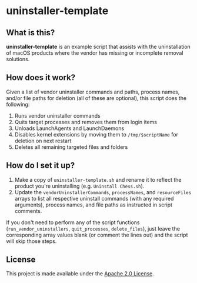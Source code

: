 # uninstaller-template

## What is this?

**uninstaller-template** is an example script that assists with the uninstallation of macOS products where the vendor has missing or incomplete removal solutions.

## How does it work?

Given a list of vendor uninstaller commands and paths, process names, and/or file paths for deletion (all of these are optional), this script does the following:

1. Runs vendor uninstaller commands
2. Quits target processes and removes them from login items
3. Unloads LaunchAgents and LaunchDaemons
4. Disables kernel extensions by moving them to `/tmp/$scriptName` for deletion on next restart
5. Deletes all remaining targeted files and folders

## How do I set it up?

1. Make a copy of `uninstaller-template.sh` and rename it to reflect the product you're uninstalling (e.g. `Uninstall Chess.sh`).
2. Update the `vendorUninstallerCommands`, `processNames`, and `resourceFiles` arrays to list all respective uninstall commands (with any required arguments), process names, and file paths as instructed in script comments.

If you don't need to perform any of the script functions (`run_vendor_uninstallers`, `quit_processes`, `delete_files`), just leave the corresponding array values blank (or comment the lines out) and the script will skip those steps.

## License
This project is made available under the [Apache 2.0 License](http://www.apache.org/licenses/LICENSE-2.0).
